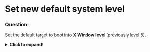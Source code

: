 # Set new default system level

### Question:
Set the default target to boot into **X Window level** (previously level 5).

<details>
 <summary><b>Click to expand!</b></summary>

### Answer:

* It is simple task configuring **systemd** properly:

```
systemctl set-default graphical.target
```

* We can also check if it succeeded with:

```
systemctl get-default
```

### Additional comment:

Here is the list of all targets in **systemd**:
  * 0	poweroff.target
  * 1	rescue.target
  * 2	multi-user.target
  * 3	multi-user.target
  * 4	multi-user.target
  * 5	graphical.target
  * 6	reboot.target


Some time ago a file **/etc/inittab** was used to specify default system level however now it is deprecated and does not work. 

</details>
